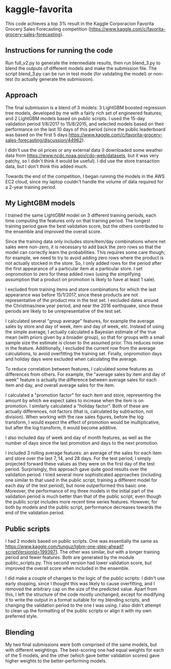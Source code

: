 # kaggle-favorita

This code achieves a top 3% result in the Kaggle Corporacion Favorita Grocery Sales Forecasting competition
(https://www.kaggle.com/c/favorita-grocery-sales-forecasting).

## Instructions for running the code

Run full_v2.py to generate the intermediate results, then run blend_3.py to blend the outputs of different models
 and make the submission file.
The script blend_3.py can be run in test mode (for validating the model) or non-test (to actually generate the submission).

## Approach

The final submission is a blend of 3 models: 3 LightGBM boosted regression tree models, developed by me with
a fairly rich set of engineered features; and 2 LightGBM models based on public scripts. I used the 15-day validation period
1/8/2017 to 15/8/2015, and selected models based on their performance on the last 10 days of this period (since the
public leaderboard was based on the first 5 days https://www.kaggle.com/c/favorita-grocery-sales-forecasting/discussion/44962).

I didn't use the oil prices or any external data (I downloaded some weather data from
https://www.ncdc.noaa.gov/cdo-web/datasets, but it was very patchy, so I didn't think it would be useful). I did use
the store transaction data, but I don't think this added much.

Towards the end of the competition, I began running the models in the AWS EC2 cloud, since my laptop couldn't handle the
volume of data required for a 2-year training period.


## My LightGBM models

I trained the same LightGBM model on 3 different training periods, each time computing the features only on that
training period. The longest training period gave the best validation score, but the others contributed to the ensemble
and improved the overall score.

Since the training data only includes store/item/day combinations where net sales were non-zero, it is necessary to
add back the zero rows so that the model can correctly learn the probabilities. This requires some care though; for
example, we need to try to avoid adding zero rows where the product is not actually stocked in the store. So, I only
added rows for the period after the first appearance of a particular item at a particular store. I set onpromotion to
zero for these added rows (using the simplifying assumption that a product on promotion is likely to have at least 1 sale).

I excluded from training items and store combinations for which the last appearance was before 15/1/2017, since these
products are not representative of the product mix in the test set. I excluded dates around the Christmas/new year period,
and near the 2016 earthquake, since these periods are likely to be unrepresentative of the test set.

I calculated several "group average" features, for example the average sales by store and day of week, item and day of week,
etc. Instead of using the simple average, I actually calculated a Bayesian estimate of the true mean (with priors given
by a broader group), so that for groups with a small sample size the estimate is closer to the assumed prior. This reduces noise
in the feature. Additionally, I excluded the current row from the average calculations, to avoid overfitting the training set.
Finally, onpromotion days and holiday days were excluded when calculating the average.

To reduce correlation between features, I calculated some features as differences from others. For example, the
"average sales by item and day of week" feature is actually the difference between average sales for each item and day,
and overall average sales for the item.

I calculated a "promotion factor" for each item and store, representing the amount by which we expect sales to increase
when the item is on promotion. I similarly calculated a "holiday factor". Both of these are actually differences, not factors
(that is, calculated by subtraction, not division). When working with the raw sales figures, before the log transform,
I would expect the effect of promotion would be multiplicative, but after the log transform, it would become additive.

I also included day of week and day of month features, as well as the number of days since the last promotion
and days to the next promotion.

I included 3 rolling average features: an average of the sales for each item and store over the last 7, 14, and 28
days. For the test period, I simply projected forward these values as they were on the first day of the test period.
Surprisingly, this approach gave quite good results over the validation period. I tried several more sophisticated approaches
(including one similar to that used in the public script, training a different model for each day of the test period),
but none outperformed this basic one. Moreover, the performance of my three models in the initial part of
the validation period is much better than that of the public script, even though the public script includes more recent
time series features. However, for both by models and the public script, performance decreases towards the end of the
validation period.


## Public scripts

I had 2 models based on public scripts. One was essentially the same as https://www.kaggle.com/tunguz/lgbm-one-step-ahead?scriptVersionId=1993971.
The other was similar, but with a
longer training period and fewer features. Both are generated by the module public_scripts.py. This second version
had lower validation score, but improved the overall score when included in the ensemble.

I did make a couple of changes to the logic of the public scripts:  I didn't use early stopping, since I thought this was likely to
cause overfitting, and I removed the arbitrary cap on the size of the predicted value. Apart from this,
I left the structure of the code mostly unchanged, except for modifying it to write the output in a
format suitable for my blending scripts,
and changing the validation period to the one I was using. I also didn't attempt to clean up the formatting of the
public scripts or align it with my own preferred style.


## Blending

My two final submissions were both comprised of the same models, but with different weightings. The best-scoring one
had equal weights for each of the 5 models, and the other (which gave better validation scores) gave higher weights
to the better-performing models.